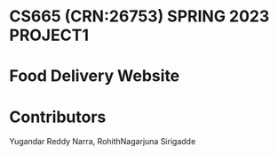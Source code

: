 # CS665 (CRN:26753) SPRING 2023 PROJECT1
# Food Delivery Website
# Contributors
  Yugandar Reddy Narra, RohithNagarjuna Sirigadde

